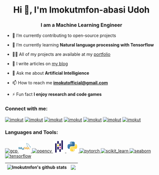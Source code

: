 <!--
**Imokutmfon/Imokutmfon** is a ✨ _special_ ✨ repository because its `README.md` (this file) appears on your GitHub profile.
-->


<h1 align="center">Hi 👋, I'm Imokutmfon-abasi Udoh</h1>
<h3 align="center">I am a Machine Learning Engineer </h3>

- 🔭 I’m currently contributing to open-source projects <!-- [Openvino](linkdh) -->

- 🌱 I’m currently learning **Natural language processing with Tensorflow**

- 👨‍💻 All of my projects are available at my [portfolio](https://imokutmfon.github.io/portfolio.html)

- 📝 I write articles on [my blog](https://medium.com/@imokut)

- 💬 Ask me about **Artificial Intelligience**

- 📫 How to reach me **imokutofficial@gmail.com**

- ⚡ Fun fact **I enjoy research and code games**

<h3 align="left">Connect with me:</h3>
<p align="left">
<a href="https://twitter.com/ImokutUdoh" target="blank"><img align="center" src="https://raw.githubusercontent.com/rahuldkjain/github-profile-readme-generator/master/src/images/icons/Social/twitter.svg" alt="imokut" height="30" width="40" /></a>
<a href="https://linkedin.com/in/imokutmfon-abasi-udoh" target="blank"><img align="center" src="https://raw.githubusercontent.com/rahuldkjain/github-profile-readme-generator/master/src/images/icons/Social/linked-in-alt.svg" alt="imokut" height="30" width="40" /></a>
<a href="https://stackoverflow.com/users/16325481/imokut" target="blank"><img align="center" src="https://raw.githubusercontent.com/rahuldkjain/github-profile-readme-generator/master/src/images/icons/Social/stack-overflow.svg" alt="imokut" height="30" width="40" /></a>
<a href="https://kaggle.com/imokutmfonudoh" target="blank"><img align="center" src="https://raw.githubusercontent.com/rahuldkjain/github-profile-readme-generator/master/src/images/icons/Social/kaggle.svg" alt="imokut" height="30" width="40" /></a>
<a href="https://medium.com/@imokut" target="blank"><img align="center" src="https://raw.githubusercontent.com/rahuldkjain/github-profile-readme-generator/master/src/images/icons/Social/medium.svg" alt="imokut" height="30" width="40" /></a>
<a href="https://www.hackerrank.com/imokut" target="blank"><img align="center" src="https://raw.githubusercontent.com/rahuldkjain/github-profile-readme-generator/master/src/images/icons/Social/hackerrank.svg" alt="imokut" height="30" width="40" /></a>
<a href="https://www.leetcode.com/u/Imokut" target="blank"><img align="center" src="https://raw.githubusercontent.com/rahuldkjain/github-profile-readme-generator/master/src/images/icons/Social/leet-code.svg" alt="imokut" height="30" width="40" /></a>
</p>

<h3 align="left">Languages and Tools:</h3>
<p align="left"> <a href="https://cloud.google.com" target="_blank" rel="noreferrer"> <img src="https://www.vectorlogo.zone/logos/google_cloud/google_cloud-icon.svg" alt="gcp" width="40" height="40"/> </a> <a href="https://www.mysql.com/" target="_blank" rel="noreferrer"> <img src="https://raw.githubusercontent.com/devicons/devicon/master/icons/mysql/mysql-original-wordmark.svg" alt="mysql" width="40" height="40"/> </a> <a href="https://opencv.org/" target="_blank" rel="noreferrer"> <img src="https://www.vectorlogo.zone/logos/opencv/opencv-icon.svg" alt="opencv" width="40" height="40"/> </a> <a href="https://pandas.pydata.org/" target="_blank" rel="noreferrer"> <img src="https://raw.githubusercontent.com/devicons/devicon/2ae2a900d2f041da66e950e4d48052658d850630/icons/pandas/pandas-original.svg" alt="pandas" width="40" height="40"/> </a> <a href="https://www.python.org" target="_blank" rel="noreferrer"> <img src="https://raw.githubusercontent.com/devicons/devicon/master/icons/python/python-original.svg" alt="python" width="40" height="40"/> </a> <a href="https://pytorch.org/" target="_blank" rel="noreferrer"> <img src="https://www.vectorlogo.zone/logos/pytorch/pytorch-icon.svg" alt="pytorch" width="40" height="40"/> </a> <a href="https://scikit-learn.org/" target="_blank" rel="noreferrer"> <img src="https://upload.wikimedia.org/wikipedia/commons/0/05/Scikit_learn_logo_small.svg" alt="scikit_learn" width="40" height="40"/> </a> <a href="https://seaborn.pydata.org/" target="_blank" rel="noreferrer"> <img src="https://seaborn.pydata.org/_images/logo-mark-lightbg.svg" alt="seaborn" width="40" height="40"/> </a> <a href="https://www.tensorflow.org" target="_blank" rel="noreferrer"> <img src="https://www.vectorlogo.zone/logos/tensorflow/tensorflow-icon.svg" alt="tensorflow" width="40" height="40"/> </a> </p>

| <a><img align="center" src="https://github-readme-stats.vercel.app/api?username=imokutmfon&show_icons=true&include_all_commits=true&theme=buefy&hide_border=true" alt="Imokutmfon's github stats" /></a> | <a><img align="center" src="https://github-readme-stats.vercel.app/api/top-langs/?username=Imokutmfon&layout=compact&theme=buefy&hide_border=true" /></a> |
| ------------- | ------------- |
